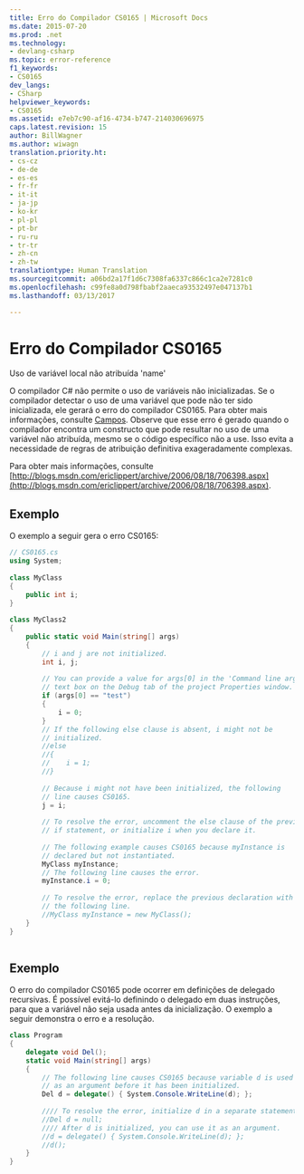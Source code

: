 ```yaml
---
title: Erro do Compilador CS0165 | Microsoft Docs
ms.date: 2015-07-20
ms.prod: .net
ms.technology:
- devlang-csharp
ms.topic: error-reference
f1_keywords:
- CS0165
dev_langs:
- CSharp
helpviewer_keywords:
- CS0165
ms.assetid: e7eb7c90-af16-4734-b747-214030696975
caps.latest.revision: 15
author: BillWagner
ms.author: wiwagn
translation.priority.ht:
- cs-cz
- de-de
- es-es
- fr-fr
- it-it
- ja-jp
- ko-kr
- pl-pl
- pt-br
- ru-ru
- tr-tr
- zh-cn
- zh-tw
translationtype: Human Translation
ms.sourcegitcommit: a06bd2a17f1d6c7308fa6337c866c1ca2e7281c0
ms.openlocfilehash: c99fe8a0d798fbabf2aaeca93532497e047137b1
ms.lasthandoff: 03/13/2017

---
```

# <a name="compiler-error-cs0165"></a>Erro do Compilador CS0165
Uso de variável local não atribuída 'name'  
  
 O compilador C# não permite o uso de variáveis não inicializadas. Se o compilador detectar o uso de uma variável que pode não ter sido inicializada, ele gerará o erro do compilador CS0165. Para obter mais informações, consulte [Campos](../../../csharp/programming-guide/classes-and-structs/fields.md). Observe que esse erro é gerado quando o compilador encontra um constructo que pode resultar no uso de uma variável não atribuída, mesmo se o código específico não a use. Isso evita a necessidade de regras de atribuição definitiva exageradamente complexas.  
  
 Para obter mais informações, consulte [http://blogs.msdn.com/ericlippert/archive/2006/08/18/706398.aspx](http://blogs.msdn.com/ericlippert/archive/2006/08/18/706398.aspx).  
  
## <a name="example"></a>Exemplo  
 O exemplo a seguir gera o erro CS0165:  
  
```csharp  
// CS0165.cs  
using System;  
  
class MyClass  
{  
    public int i;  
}  
  
class MyClass2  
{  
    public static void Main(string[] args)  
    {  
        // i and j are not initialized.  
        int i, j;  
  
        // You can provide a value for args[0] in the 'Command line arguments'  
        // text box on the Debug tab of the project Properties window.  
        if (args[0] == "test")  
        {  
            i = 0;  
        }  
        // If the following else clause is absent, i might not be  
        // initialized.  
        //else  
        //{  
        //    i = 1;  
        //}  
  
        // Because i might not have been initialized, the following   
        // line causes CS0165.  
        j = i;  
  
        // To resolve the error, uncomment the else clause of the previous  
        // if statement, or initialize i when you declare it.  
  
        // The following example causes CS0165 because myInstance is  
        // declared but not instantiated.  
        MyClass myInstance;  
        // The following line causes the error.  
        myInstance.i = 0;   
  
        // To resolve the error, replace the previous declaration with  
        // the following line.  
        //MyClass myInstance = new MyClass();  
    }  
}  
  
```  
  
## <a name="example"></a>Exemplo  
 O erro do compilador CS0165 pode ocorrer em definições de delegado recursivas. É possível evitá-lo definindo o delegado em duas instruções, para que a variável não seja usada antes da inicialização. O exemplo a seguir demonstra o erro e a resolução.  
  
```csharp  
class Program  
{  
    delegate void Del();  
    static void Main(string[] args)  
    {  
        // The following line causes CS0165 because variable d is used   
        // as an argument before it has been initialized.  
        Del d = delegate() { System.Console.WriteLine(d); };   
  
        //// To resolve the error, initialize d in a separate statement.  
        //Del d = null;  
        //// After d is initialized, you can use it as an argument.  
        //d = delegate() { System.Console.WriteLine(d); };  
        //d();  
    }  
}  
  
```
